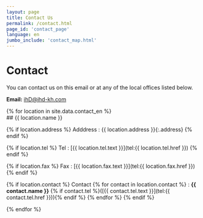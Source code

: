```yaml
---
layout: page
title: Contact Us
permalink: /contact.html
page_id: 'contact_page'
language: en
jumbo_include: 'contact_map.html'
---
```


# Contact

<div class="row"><div class="col-md-12">
You can contact us on this email or at any of the local offices listed below.

**Email:** [ihD@ihd-kh.com](mailto:ihd@ihd-kh.com)
</div></div>

<div class="row">
{% for location in site.data.contact_en %}
<div class="col-md-6 my-4">
## {{ location.name }}

{% if location.address %}
Adddress
: {{ location.address }}{:.address}
{% endif %}


{% if location.tel %}
Tel
: [{{ location.tel.text }}](tel:{{ location.tel.href }})
{% endif %}


{% if location.fax %}
Fax
: [{{ location.fax.text }}](tel:{{ location.fax.href }})
{% endif %}


{% if location.contact %}
Contact
{% for contact in location.contact %}
: **{{ contact.name }}** {% if contact.tel %}([{{ contact.tel.text }}](tel:{{ contact.tel.href }})){% endif %}
{% endfor %}
{% endif %}

</div>
{% endfor %}

</div>